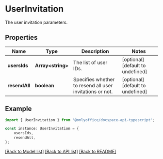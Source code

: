 # UserInvitation

The user invitation parameters.

## Properties

Name | Type | Description | Notes
------------ | ------------- | ------------- | -------------
**usersIds** | **Array&lt;string&gt;** | The list of user IDs. | [optional] [default to undefined]
**resendAll** | **boolean** | Specifies whether to resend all user invitations or not. | [optional] [default to undefined]

## Example

```typescript
import { UserInvitation } from '@onlyoffice/docspace-api-typescript';

const instance: UserInvitation = {
    usersIds,
    resendAll,
};
```

[[Back to Model list]](../README.md#documentation-for-models) [[Back to API list]](../README.md#documentation-for-api-endpoints) [[Back to README]](../README.md)
